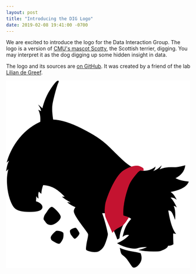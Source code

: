```yaml
---
layout: post
title: "Introducing the DIG Logo"
date: 2019-02-08 19:41:00 -0700
---
```


We are excited to introduce the logo for the Data Interaction Group. The logo is a version of [CMU's mascot Scotty](https://athletics.cmu.edu/athletics/mascot/index), the Scottish terrier, digging. You may interpret it as the dog digging up some hidden insight in data.

The logo and its sources are [on GitHub](https://github.com/cmudig/logo). It was created by a friend of the lab [Lilian de Greef](https://ldegreef.com).

<img src="https://github.com/cmudig/logo/raw/master/export/DIG-light%40500.png" class="w-80" alt="The CMU mascot Scotty, who is a black dog, digging up dirt.">

